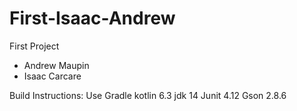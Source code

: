 # First-Isaac-Andrew

First Project
- Andrew Maupin
- Isaac Carcare


Build Instructions:
Use Gradle kotlin 6.3
jdk 14
Junit 4.12
Gson 2.8.6
